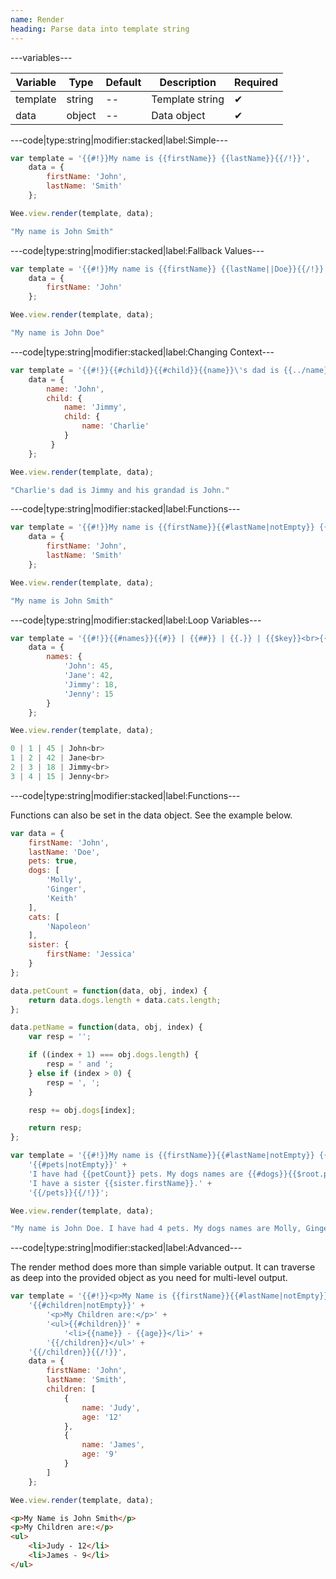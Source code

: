 ```yaml
---
name: Render
heading: Parse data into template string
---
```


---variables---

| Variable | Type | Default | Description | Required |
| -- | -- | -- | -- | -- |
| template | string | -- | Template string | ✔ |
| data | object | -- | Data object | ✔ |

---code|type:string|modifier:stacked|label:Simple---

```javascript
var template = '{{#!}}My name is {{firstName}} {{lastName}}{{/!}}',
	data = {
		firstName: 'John',
		lastName: 'Smith'
	};

Wee.view.render(template, data);
```

```javascript
"My name is John Smith"
```

---code|type:string|modifier:stacked|label:Fallback Values---

```javascript
var template = '{{#!}}My name is {{firstName}} {{lastName||Doe}}{{/!}}',
	data = {
		firstName: 'John'
	};

Wee.view.render(template, data);
```

```javascript
"My name is John Doe"
```

---code|type:string|modifier:stacked|label:Changing Context---

```javascript
var template = '{{#!}}{{#child}}{{#child}}{{name}}\'s dad is {{../name}} and his grandad is {{$root.name}}.{{/child}}{{/child}}{{/!}}',
	data = {
		name: 'John',
		child: {
		 	name: 'Jimmy',
		 	child: {
		 		name: 'Charlie'
		 	}
		 }
	};

Wee.view.render(template, data);
```

```javascript
"Charlie's dad is Jimmy and his grandad is John."
```

---code|type:string|modifier:stacked|label:Functions---
   
```javascript
var template = '{{#!}}My name is {{firstName}}{{#lastName|notEmpty}} {{lastName}}{{/lastName}}{{/!}}',
	data = {
		firstName: 'John',
		lastName: 'Smith'
	};

Wee.view.render(template, data);
```

```javascript
"My name is John Smith"
```

---code|type:string|modifier:stacked|label:Loop Variables---

```javascript
var template = '{{#!}}{{#names}}{{#}} | {{##}} | {{.}} | {{$key}}<br>{{/names}}{{/!}}',
	data = {
		names: {
			'John': 45,
			'Jane': 42,
			'Jimmy': 18,
			'Jenny': 15
		}
	};

Wee.view.render(template, data);
```

```javascript
0 | 1 | 45 | John<br>
1 | 2 | 42 | Jane<br>
2 | 3 | 18 | Jimmy<br>
3 | 4 | 15 | Jenny<br>
```

---code|type:string|modifier:stacked|label:Functions---

Functions can also be set in the data object. See the example below.

```javascript
var data = {
	firstName: 'John',
	lastName: 'Doe',
	pets: true,
	dogs: [
		'Molly',
		'Ginger',
		'Keith'
	],
	cats: [
		'Napoleon'
	],
	sister: {
		firstName: 'Jessica'
	}
};
```

```javascript
data.petCount = function(data, obj, index) {
	return data.dogs.length + data.cats.length;
};
```

```javascript
data.petName = function(data, obj, index) {
	var resp = '';

	if ((index + 1) === obj.dogs.length) {
		resp = ' and ';
	} else if (index > 0) {
		resp = ', ';
	}

	resp += obj.dogs[index];

	return resp;
};
```

```javascript
var template = '{{#!}}My name is {{firstName}}{{#lastName|notEmpty}} {{lastName}}{{/lastName}}. ' +
	'{{#pets|notEmpty}}' +
	'I have had {{petCount}} pets. My dogs names are {{#dogs}}{{$root.petName}}{{/dogs}}. ' +
	'I have a sister {{sister.firstName}}.' +
	'{{/pets}}{{/!}}';

Wee.view.render(template, data);
```

```javascript
"My name is John Doe. I have had 4 pets. My dogs names are Molly, Ginger and Keith. I have a sister Jessica."
```

---code|type:string|modifier:stacked|label:Advanced---

The render method does more than simple variable output. It can traverse as deep into the provided object as you need for multi-level output.

```javascript
var template = '{{#!}}<p>My Name is {{firstName}}{{#lastName|notEmpty}} {{lastName}}{{/lastName}}</p>' +
	'{{#children|notEmpty}}' +
		'<p>My Children are:</p>' +
		'<ul>{{#children}}' +
			'<li>{{name}} - {{age}}</li>' +
		'{{/children}}</ul>' +
	'{{/children}}{{/!}}',
	data = {
		firstName: 'John',
		lastName: 'Smith',
		children: [
			{
				name: 'Judy',
				age: '12'
			},
			{
				name: 'James',
				age: '9'
			}
		]
	};

Wee.view.render(template, data);
```

```html
<p>My Name is John Smith</p>
<p>My Children are:</p>
<ul>
	<li>Judy - 12</li>
	<li>James - 9</li>
</ul>
```